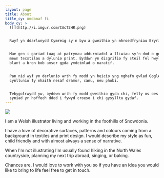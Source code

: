 ```yaml
---
layout: page
title: About
title_cy: Amdanaf fi
body_cy: >
  ![](http://i.imgur.com/CAcT2HR.png)


  Rwyf yn ddarlunydd Cymreig sy'n byw a gweithio yn nhroedfryniau Eryri.


  Mae gen i gariad tuag at patrymau addurniadol a lliwiau sy'n dod o gefndir
  mewn tecstilau a dylunio print. Byddwn yn disgrifio fy steil fel hwyl, addas i
  blant a bron bob amser gyda ymdeimlad o naratif.


  Pan nid wyf yn darlunio wrth fy modd yn heicio yng nghefn gwlad Gogledd Cymru,
  cynllunio fy nhaith nesaf dramor, canu, neu phobi.


  Tebygolrwydd yw, byddwn wrth fy modd gweithio gyda chi, felly os oes gennych
  syniad yr hoffech ddod i fywyd croeso i chi gysylltu gydaf.
---
```


![](http://i.imgur.com/CAcT2HR.png)

I am a Welsh illustrator living and working in the foothills of Snowdonia.

I have a love of decorative surfaces, patterns and colours coming from a background in textiles and print design. I would describe my style as fun, child friendly and with almost always a sense of narrative.

When I'm not illustrating I'm usually found hiking in the North Wales countryside, planning my next trip abroad, singing, or baking.

Chances are, I would love to work with you so if you have an idea you would like to bring to life feel free to get in touch.

